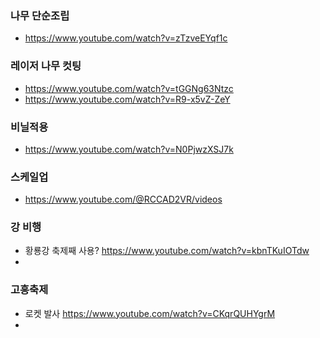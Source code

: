


### 나무 단순조립
- https://www.youtube.com/watch?v=zTzveEYqf1c

### 레이저 나무 컷팅
- https://www.youtube.com/watch?v=tGGNg63Ntzc
- https://www.youtube.com/watch?v=R9-x5vZ-ZeY

### 비닐적용
- https://www.youtube.com/watch?v=N0PjwzXSJ7k



### 스케일업

- https://www.youtube.com/@RCCAD2VR/videos



### 강 비행
- 황룡강 축제째 사용? https://www.youtube.com/watch?v=kbnTKuIOTdw
- 


### 고흥축제
- 로켓 발사 https://www.youtube.com/watch?v=CKqrQUHYgrM
- 
